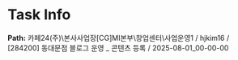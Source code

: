 # Task Info

**Path:** 카페24(주)\본사사업장\[CG]MI본부\창업센터\사업운영1 / hjkim16 / [284200] 동대문점 블로그 운영 _ 콘텐츠 등록 / 2025-08-01_00-00-00

